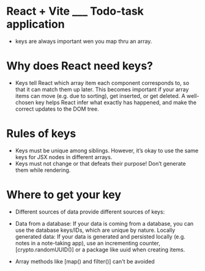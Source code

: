 # React + Vite \_\_\_ Todo-task application

- keys are always important wen you map thru an array.

# Why does React need keys?

- Keys tell React which array item each component corresponds to, so that it can match them up later. This becomes important if your array items can move (e.g. due to sorting), get inserted, or get deleted. A well-chosen key helps React infer what exactly has happened, and make the correct updates to the DOM tree.

# Rules of keys

- Keys must be unique among siblings. However, it’s okay to use the same keys for JSX nodes in different arrays.
- Keys must not change or that defeats their purpose! Don’t generate them while rendering.

# Where to get your key

- Different sources of data provide different sources of keys:

- Data from a database: If your data is coming from a database, you can use the database keys/IDs, which are unique by nature.
  Locally generated data: If your data is generated and persisted locally (e.g. notes in a note-taking app), use an incrementing counter, [crypto.randomUUID()] or a package like uuid when creating items.

- Array methods like [map() and filter()] can't be avoided
